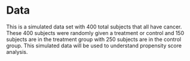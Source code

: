 # Data

This is a simulated data set with 400 total subjects that all have cancer. These 400 subjects were randomly given a treatment or control and 150 subjects are in the treatment group with 250 subjects are in the control group. This simulated data will be used to understand propensity score analysis.
